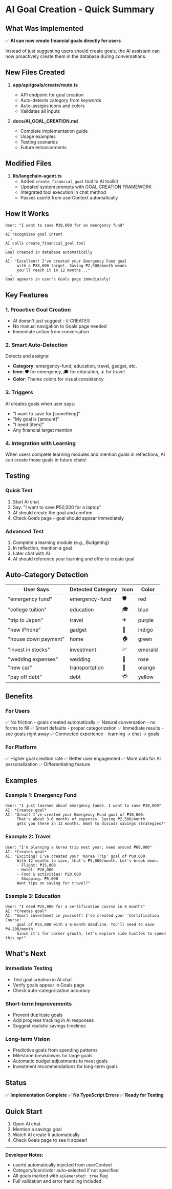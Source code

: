 # AI Goal Creation - Quick Summary

## What Was Implemented

✅ **AI can now create financial goals directly for users**

Instead of just suggesting users should create goals, the AI assistant can now proactively create them in the database during conversations.

## New Files Created

1. **app/api/goals/create/route.ts**
   - API endpoint for goal creation
   - Auto-detects category from keywords
   - Auto-assigns icons and colors
   - Validates all inputs

2. **docs/AI_GOAL_CREATION.md**
   - Complete implementation guide
   - Usage examples
   - Testing scenarios
   - Future enhancements

## Modified Files

1. **lib/langchain-agent.ts**
   - Added `create_financial_goal` tool to AI toolkit
   - Updated system prompts with GOAL CREATION FRAMEWORK
   - Integrated tool execution in chat method
   - Passes userId from userContext automatically

## How It Works

```
User: "I want to save ₱30,000 for an emergency fund"
  ↓
AI recognizes goal intent
  ↓
AI calls create_financial_goal tool
  ↓
Goal created in database automatically
  ↓
AI: "Excellent! I've created your Emergency Fund goal 
     with a ₱30,000 target. Saving ₱2,500/month means 
     you'll reach it in 12 months..."
  ↓
Goal appears in user's Goals page immediately!
```

## Key Features

### 1. **Proactive Goal Creation**
- AI doesn't just suggest - it CREATES
- No manual navigation to Goals page needed
- Immediate action from conversation

### 2. **Smart Auto-Detection**
Detects and assigns:
- **Category**: emergency-fund, education, travel, gadget, etc.
- **Icon**: 🛡️ for emergency, 🎓 for education, ✈️ for travel
- **Color**: Theme colors for visual consistency

### 3. **Triggers**
AI creates goals when user says:
- "I want to save for [something]"
- "My goal is [amount]"
- "I need [item]"
- Any financial target mention

### 4. **Integration with Learning**
When users complete learning modules and mention goals in reflections, AI can create those goals in future chats!

## Testing

### Quick Test
1. Start AI chat
2. Say: "I want to save ₱50,000 for a laptop"
3. AI should create the goal and confirm
4. Check Goals page - goal should appear immediately

### Advanced Test
1. Complete a learning module (e.g., Budgeting)
2. In reflection, mention a goal
3. Later chat with AI
4. AI should reference your learning and offer to create goal

## Auto-Category Detection

| User Says | Detected Category | Icon | Color |
|-----------|------------------|------|-------|
| "emergency fund" | emergency-fund | 🛡️ | red |
| "college tuition" | education | 🎓 | blue |
| "trip to Japan" | travel | ✈️ | purple |
| "new iPhone" | gadget | 📱 | indigo |
| "house down payment" | home | 🏠 | green |
| "invest in stocks" | investment | 📈 | emerald |
| "wedding expenses" | wedding | 💒 | rose |
| "new car" | transportation | 🚗 | orange |
| "pay off debt" | debt | 💳 | yellow |

## Benefits

### For Users
✅ No friction - goals created automatically
✅ Natural conversation - no forms to fill
✅ Smart defaults - proper categorization
✅ Immediate results - see goals right away
✅ Connected experience - learning → chat → goals

### For Platform
✅ Higher goal creation rate
✅ Better user engagement
✅ More data for AI personalization
✅ Differentiating feature

## Examples

### Example 1: Emergency Fund
```
User: "I just learned about emergency funds. I want to save ₱30,000"
AI: *Creates goal*
AI: "Great! I've created your Emergency Fund goal of ₱30,000. 
     That's about 3-6 months of expenses. Saving ₱2,500/month 
     gets you there in 12 months. Want to discuss savings strategies?"
```

### Example 2: Travel
```
User: "I'm planning a Korea trip next year, need around ₱60,000"
AI: *Creates goal*
AI: "Exciting! I've created your 'Korea Trip' goal of ₱60,000. 
     With 12 months to save, that's ₱5,000/month. Let's break down:
     - Flight: ₱15,000
     - Hotel: ₱20,000
     - Food & activities: ₱20,000
     - Shopping: ₱5,000
     Want tips on saving for travel?"
```

### Example 3: Education
```
User: "I need ₱25,000 for a certification course in 6 months"
AI: *Creates goal*
AI: "Smart investment in yourself! I've created your 'Certification Course' 
     goal of ₱25,000 with a 6-month deadline. You'll need to save ₱4,200/month. 
     Since it's for career growth, let's explore side hustles to speed this up!"
```

## What's Next

### Immediate Testing
- Test goal creation in AI chat
- Verify goals appear in Goals page
- Check auto-categorization accuracy

### Short-term Improvements
- Prevent duplicate goals
- Add progress tracking in AI responses
- Suggest realistic savings timelines

### Long-term Vision
- Predictive goals from spending patterns
- Milestone breakdowns for large goals
- Automatic budget adjustments to meet goals
- Investment recommendations for long-term goals

## Status

✅ **Implementation Complete**
✅ **No TypeScript Errors**
✅ **Ready for Testing**

## Quick Start

1. Open AI chat
2. Mention a savings goal
3. Watch AI create it automatically
4. Check Goals page to see it appear!

---

**Developer Notes:**
- userId automatically injected from userContext
- Category/icon/color auto-selected if not specified
- All goals marked with `aiGenerated: true` flag
- Full validation and error handling included
